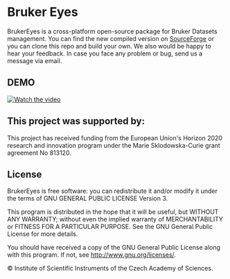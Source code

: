 # Bruker Eyes
BrukerEyes is a cross-platform open-source package for Bruker Datasets management. 
You can find the new compiled version on [SourceForge](https://sourceforge.net/projects/brukereyes/) or you can clone this repo and build your own.
We also would be happy to hear your feedback. In case you face any problem or bug, send us a message via email.
## DEMO
[![Watch the video](https://img.youtube.com/vi/DqdsX3KPpIg/0.jpg)](https://youtu.be/DqdsX3KPpIg)


## This project was supported by:
This project has received funding from the European Union's Horizon 2020 research and innovation program under the Marie Sklodowska-Curie grant agreement No 813120.

## License 
BrukerEyes is free software: you can redistribute it and/or modify it under the terms of GNU GENERAL PUBLIC LICENSE Version 3.

This program is distributed in the hope that it will be useful, but WITHOUT ANY WARRANTY; without even the implied warranty of MERCHANTABILITY or FITNESS FOR A PARTICULAR PURPOSE. See the GNU General Public License for more details.

You should have received a copy of the GNU General Public License along with this program. If not, see http://www.gnu.org/licenses/.

© Institute of Scientific Instruments of the Czech Academy of Sciences.